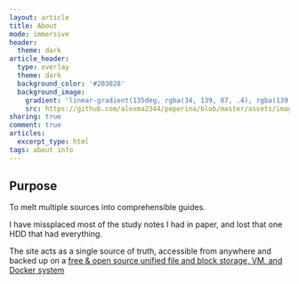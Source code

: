 ```yaml
---
layout: article
title: About
mode: immersive
header:
  theme: dark
article_header:
  type: overlay
  theme: dark
  background_color: '#203028'
  background_image:
    gradient: 'linear-gradient(135deg, rgba(34, 139, 87, .4), rgba(139, 34, 139, .4))'
    src: https://github.com/alexma2344/peperina/blob/master/assets/images/radiohead.jpg?raw=true"
sharing: true
comment: true
articles:
  excerpt_type: html
tags: about info
---
```


## Purpose

To melt multiple sources into comprehensible guides. 

I have missplaced most of the study notes I had in paper, and lost that one HDD that had everything.

The site acts as a single source of truth, accessible from anywhere and backed up on a [free & open source unified file and block storage, VM, and Docker system](https://www.freenas.org/)